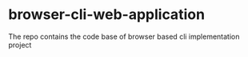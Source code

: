 # browser-cli-web-application
The repo contains the code base of browser based cli implementation project
